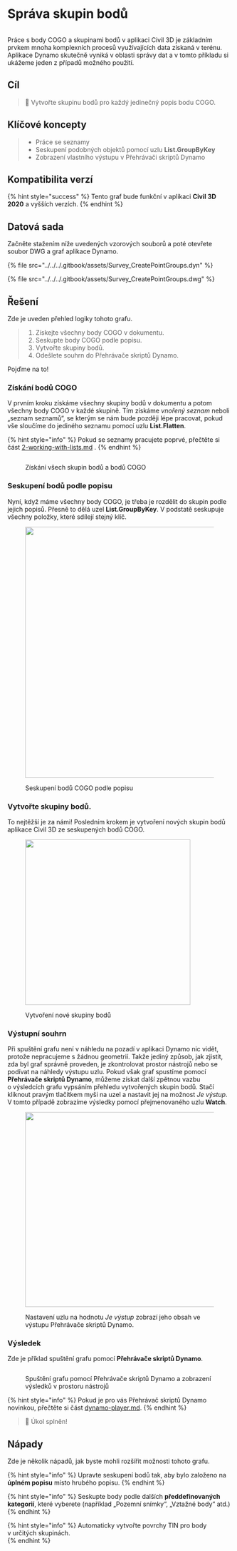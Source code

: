 # Správa skupin bodů

<figure><img src="../../../.gitbook/assets/Survey_CreatePointGroups_Player.gif" alt=""><figcaption></figcaption></figure>

Práce s body COGO a skupinami bodů v aplikaci Civil 3D je základním prvkem mnoha komplexních procesů využívajících data získaná v terénu. Aplikace Dynamo skutečně vyniká v oblasti správy dat a v tomto příkladu si ukážeme jeden z případů možného použití.  

## Cíl

> :dart: Vytvořte skupinu bodů pro každý jedinečný popis bodu COGO. 

## Klíčové koncepty

> * Práce se seznamy
> * Seskupení podobných objektů pomocí uzlu **List.GroupByKey**
> * Zobrazení vlastního výstupu v Přehrávači skriptů Dynamo

## Kompatibilita verzí

{% hint style="success" %}
 Tento graf bude funkční v aplikaci **Civil 3D 2020** a vyšších verzích. 
{% endhint %}

## Datová sada

Začněte stažením níže uvedených vzorových souborů a poté otevřete soubor DWG a graf aplikace Dynamo.

{% file src="../../../.gitbook/assets/Survey_CreatePointGroups.dyn" %}

{% file src="../../../.gitbook/assets/Survey_CreatePointGroups.dwg" %}

## Řešení

Zde je uveden přehled logiky tohoto grafu.

> 1. Získejte všechny body COGO v dokumentu.
> 2. Seskupte body COGO podle popisu.
> 3. Vytvořte skupiny bodů.
> 4. Odešlete souhrn do Přehrávače skriptů Dynamo.

Pojďme na to!

### Získání bodů COGO

V prvním kroku získáme všechny skupiny bodů v dokumentu a potom všechny body COGO v každé skupině. Tím získáme _vnořený seznam_ neboli „seznam seznamů“, se kterým se nám bude později lépe pracovat, pokud vše sloučíme do jediného seznamu pomocí uzlu **List.Flatten**.

{% hint style="info" %}
 Pokud se seznamy pracujete poprvé, přečtěte si část [2-working-with-lists.md](../../../5\_essential\_nodes\_and\_concepts/5-4\_designing-with-lists/2-working-with-lists.md "mention") . 
{% endhint %}

<figure><img src="../../../.gitbook/assets/Survey_CreatePointGroups_GetPoints.png" alt=""><figcaption><p>Získání všech skupin bodů a bodů COGO </p></figcaption></figure>

### Seskupení bodů podle popisu

Nyní, když máme všechny body COGO, je třeba je rozdělit do skupin podle jejich popisů. Přesně to dělá uzel **List.GroupByKey**. V podstatě seskupuje všechny položky, které sdílejí stejný klíč.

<figure><img src="../../../.gitbook/assets/Survey_CreatePointGroups_GroupPoints.png" alt="" width="563"><figcaption><p>Seskupení bodů COGO podle popisu</p></figcaption></figure>

### Vytvořte skupiny bodů.

To nejtěžší je za námi! Posledním krokem je vytvoření nových skupin bodů aplikace Civil 3D ze seskupených bodů COGO.

<figure><img src="../../../.gitbook/assets/Survey_CreatePointGroups_CreatePointGroups.png" alt="" width="371"><figcaption><p>Vytvoření nové skupiny bodů</p></figcaption></figure>

### Výstupní souhrn

Při spuštění grafu není v náhledu na pozadí v aplikaci Dynamo nic vidět, protože nepracujeme s žádnou geometrií. Takže jediný způsob, jak zjistit, zda byl graf správně proveden, je zkontrolovat prostor nástrojů nebo se podívat na náhledy výstupu uzlu. Pokud však graf spustíme pomocí **Přehrávače skriptů Dynamo**, můžeme získat další zpětnou vazbu o výsledcích grafu vypsáním přehledu vytvořených skupin bodů. Stačí kliknout pravým tlačítkem myši na uzel a nastavit jej na možnost _Je výstup_. V tomto případě zobrazíme výsledky pomocí přejmenovaného uzlu **Watch**.

<figure><img src="../../../.gitbook/assets/Survey_CreatePointGroups_Output.png" alt="" width="437"><figcaption><p>Nastavení uzlu na hodnotu <em>Je výstup</em> zobrazí jeho obsah ve výstupu Přehrávače skriptů Dynamo.</p></figcaption></figure>

### Výsledek

Zde je příklad spuštění grafu pomocí **Přehrávače skriptů Dynamo**.

<figure><img src="../../../.gitbook/assets/Survey_CreatePointGroups_Player.gif" alt=""><figcaption><p>Spuštění grafu pomocí Přehrávače skriptů Dynamo a zobrazení výsledků v prostoru nástrojů</p></figcaption></figure>

{% hint style="info" %}
 Pokud je pro vás Přehrávač skriptů Dynamo novinkou, přečtěte si část [dynamo-player.md](../../dynamo-player.md "mention"). 
{% endhint %}

> :tada: Úkol splněn!

## Nápady

Zde je několik nápadů, jak byste mohli rozšířit možnosti tohoto grafu.

{% hint style="info" %}
 Upravte seskupení bodů tak, aby bylo založeno na **úplném popisu** místo hrubého popisu. 
{% endhint %}

{% hint style="info" %}
 Seskupte body podle dalších **předdefinovaných kategorií**, které vyberete (například „Pozemní snímky“, „Vztažné body“ atd.) 
{% endhint %}

{% hint style="info" %}
 Automaticky vytvořte povrchy TIN pro body v určitých skupinách.  
{% endhint %}
